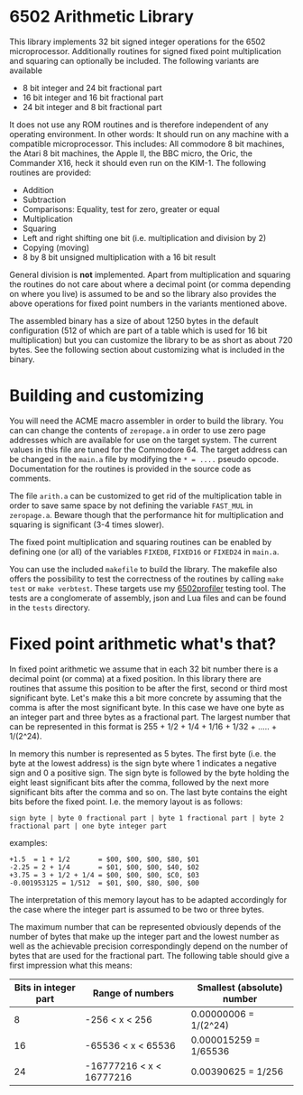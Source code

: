 # 6502 Arithmetic Library

This library implements 32 bit signed integer operations for the 6502 microprocessor. Additionally routines
for signed fixed point multiplication and squaring can optionally be included. The following variants are
available

- 8 bit integer and 24 bit fractional part
- 16 bit integer and 16 bit fractional part
- 24 bit integer and 8 bit fractional part

It does not use any ROM routines and is therefore independent of any operating environment. In other words: 
It should run on any machine with a compatible microprocessor. This includes: All commodore 8 bit machines,
the Atari 8 bit machines, the Apple II, the BBC micro, the Oric, the Commander X16, heck it should even
run on the KIM-1. The following routines are provided:

- Addition
- Subtraction
- Comparisons: Equality, test for zero, greater or equal
- Multiplication
- Squaring
- Left and right shifting one bit (i.e. multiplication and division by 2)
- Copying (moving) 
- 8 by 8 bit unsigned multiplication with a 16 bit result

General division is **not** implemented. Apart from multiplication and squaring the routines do not care about
where a decimal point (or comma depending on where you live) is assumed to be and so the library also provides
the above operations for fixed point numbers in the variants mentioned above. 

The assembled binary has a size of about 1250 bytes in the default configuration (512 of which are part of a table 
which is used for 16 bit multiplication) but you can customize the library to be as short as about 720 bytes. See 
the following section about customizing what is included in the binary.

# Building and customizing

You will need the ACME macro assembler in order to build the library. You can can change the contents
of `zeropage.a` in order to use zero page addresses which are available for use on the target system. The 
current values in this file are tuned for the Commodore 64. The target address can be changed in the `main.a` 
file by modifying the `* = ....` pseudo opcode. Documentation for the routines is provided in the source code as 
comments.

The file `arith.a` can be customized to get rid of the multiplication table in order to save same space by not
defining the variable `FAST_MUL` in `zeropage.a`. Beware though that the performance hit for multiplication and 
squaring is significant (3-4 times slower). 

The fixed point multiplication and squaring routines can be enabled by defining one (or all) of the variables 
`FIXED8`, `FIXED16` or `FIXED24` in `main.a`.

You can use the included `makefile` to build the library. The makefile also offers the possibility to test
the correctness of the routines by calling `make test` or `make verbtest`. These targets use my 
[6502profiler](https://github.com/rmsk2/6502profiler) testing tool. The tests are a conglomerate of assembly, json 
and Lua files and can be found in the `tests` directory.

# Fixed point arithmetic what's that?

In fixed point arithmetic we assume that in each 32 bit number there is a decimal point (or comma) at a fixed position.
In this library there are routines that assume this position to be after the first, second or third most significant byte. 
Let's make this a bit more concrete by assuming that the comma is after the most significant byte. In this case we have
one byte as an integer part and three bytes as a fractional part. The largest number that can be represented in this
format is 255 + 1/2 + 1/4 + 1/16 + 1/32 + ..... + 1/(2^24).

In memory this number is represented as 5 bytes. The first byte (i.e. the byte at the lowest address) is the sign byte where 1 
indicates a negative sign and 0 a positive sign. The sign byte is followed by the byte holding the eight least significant 
bits after the comma, followed by the next more significant bits after the comma and so on. The last byte contains the eight 
bits before the fixed point. I.e. the memory layout is as follows: 

```
sign byte | byte 0 fractional part | byte 1 fractional part | byte 2 fractional part | one byte integer part
```

examples:
 
 ```
+1.5  = 1 + 1/2       = $00, $00, $00, $80, $01
-2.25 = 2 + 1/4       = $01, $00, $00, $40, $02
+3.75 = 3 + 1/2 + 1/4 = $00, $00, $00, $C0, $03
-0.001953125 = 1/512  = $01, $00, $80, $00, $00
```

The interpretation of this memory layout has to be adapted accordingly for the case where the integer part is assumed to 
be two or three bytes. 

The maximum number that can be represented obviously depends of the number of bytes that make up the integer part and the 
lowest number as well as the achievable precision correspondingly depend on the number of bytes that are used for the fractional 
part. The following table should give a first impression what this means:

|Bits in integer part| Range of numbers | Smallest (absolute) number |
|-|-|-|
|8 | -256 < x < 256 | 0.00000006 = 1/(2^24) |
|16| -65536 < x < 65536 | 0.000015259 = 1/65536|
|24| -16777216 < x < 16777216 | 0.00390625 = 1/256 |